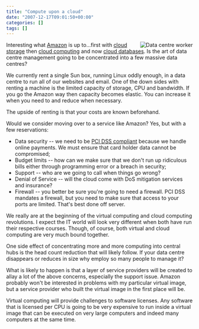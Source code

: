 ```yaml
---
title: "Compute upon a cloud"
date: "2007-12-17T09:01:50+00:00"
categories: []
tags: []
---
```


<a href="http://techteapot.com/wp-content/uploads/2007/12/20141000_bah0036_s.jpg" title="Data centre worker"><img src="http://techteapot.com/wp-content/uploads/2007/12/20141000_bah0036_s.jpg" alt="Data centre worker" align="right" style="border-left:solid 4px white" /></a>

Interesting what <a href="http://www.amazon.com/">Amazon</a> is up to...first with <a href="http://www.amazon.com/S3-AWS-home-page-Money/b/ref=sc_fe_l_2?ie=UTF8&node=16427261&no=3435361">cloud storage</a> then <a href="http://www.amazon.com/b/ref=sc_fe_l_2?ie=UTF8&node=201590011&no=3435361">cloud computing</a> and now <a href="http://www.amazon.com/b/ref=sc_fe_l_2?ie=UTF8&node=342335011&no=3435361">cloud databases</a>. Is the art of data centre management going to be concentrated into a few massive data centres?

We currently rent a single Sun box, running Linux oddly enough, in a data centre to run all of our websites and email. One of the down sides with renting a machine is the limited capacity of storage, CPU and bandwidth. If you go the Amazon way then capacity becomes elastic. You can increase it when you need to and reduce when necessary.

The upside of renting is that your costs are known beforehand.

Would we consider moving over to a service like Amazon? Yes, but with a few reservations:

<ul>
	<li>Data security -- we need to be <a href="https://www.pcisecuritystandards.org/index.htm">PCI DSS compliant</a> because we handle online payments. We must ensure that card holder data cannot be compromised;</li>
	<li>Budget limits -- how can we make sure that we don't run up ridiculous bills either through programming error or a breach in security;</li>
	<li>Support -- who are we going to call when things go wrong?</li>
	<li>Denial of Service -- will the cloud come with DoS mitigation services and insurance?</li>
	<li>Firewall -- you better be sure you're going to need a firewall. PCI DSS mandates a firewall, but you need to make sure that access to your ports are limited. That's best done off server.</li>
</ul>

We really are at the beginning of the virtual computing and cloud computing revolutions. I expect the IT world will look very different when both have run their respective courses. Though, of course, both virtual and cloud computing are very much bound together.

One side effect of concentrating more and more computing into central hubs is the head count reduction that will likely follow. If your data centre disappears or reduces in size why employ so many people to manage it?

What is likely to happen is that a layer of service providers will be created to allay a lot of the above concerns, especially the support issue. Amazon probably won't be interested in problems with my particular virtual image, but a service provider who built the virtual image in the first place will be.

Virtual computing will provide challenges to software licenses. Any software that is licensed per CPU is going to be very expensive to run inside a virtual image that can be executed on very large computers and indeed many computers at the same time.

